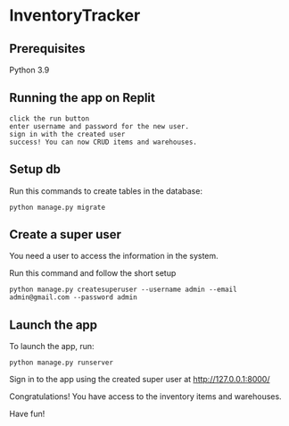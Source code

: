 # InventoryTracker

## Prerequisites

Python 3.9

## Running the app on Replit

    click the run button
    enter username and password for the new user.
    sign in with the created user
    success! You can now CRUD items and warehouses.

## Setup db

Run this commands to create tables in the database:

    python manage.py migrate

## Create a super user

You need a user to access the information in the system.

Run this command and follow the short setup

    python manage.py createsuperuser --username admin --email admin@gmail.com --password admin

## Launch the app

To launch the app, run:

    python manage.py runserver

Sign in to the app using the created super user at http://127.0.0.1:8000/

Congratulations! You have access to the inventory items and warehouses.

Have fun!
